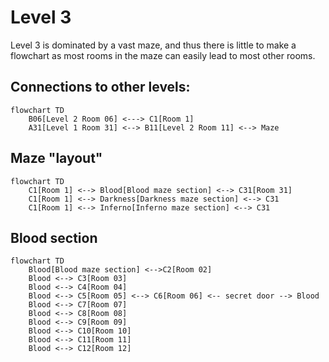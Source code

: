 # Level 3

Level 3 is dominated by a vast maze, and thus there is little to make a flowchart as most rooms in the maze can easily lead to most other rooms.

## Connections to other levels:

```mermaid
flowchart TD
    B06[Level 2 Room 06] <---> C1[Room 1]
    A31[Level 1 Room 31] <--> B11[Level 2 Room 11] <--> Maze
```

## Maze "layout"

```mermaid
flowchart TD
    C1[Room 1] <--> Blood[Blood maze section] <--> C31[Room 31]
    C1[Room 1] <--> Darkness[Darkness maze section] <--> C31
    C1[Room 1] <--> Inferno[Inferno maze section] <--> C31
```

## Blood section
```mermaid
flowchart TD
    Blood[Blood maze section] <-->C2[Room 02]
    Blood <--> C3[Room 03]
    Blood <--> C4[Room 04]
    Blood <--> C5[Room 05] <--> C6[Room 06] <-- secret door --> Blood
    Blood <--> C7[Room 07]
    Blood <--> C8[Room 08]
    Blood <--> C9[Room 09]
    Blood <--> C10[Room 10]
    Blood <--> C11[Room 11]
    Blood <--> C12[Room 12]

```